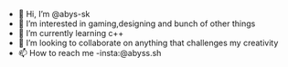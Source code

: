 - 👋 Hi, I’m @abys-sk
- 👀 I’m interested in gaming,designing and bunch of other things
- 🌱 I’m currently learning c++
- 💞️ I’m looking to collaborate on anything that challenges my creativity 
- 📫 How to reach me -insta:@abyss.sh



